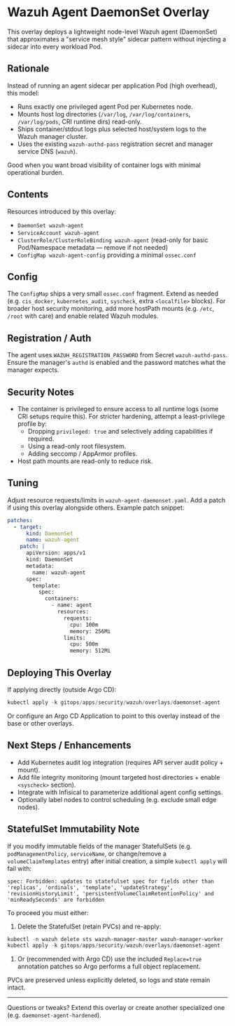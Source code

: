# Wazuh Agent DaemonSet Overlay

This overlay deploys a lightweight node-level Wazuh agent (DaemonSet) that approximates a "service mesh style" sidecar pattern without injecting a sidecar into every workload Pod.

## Rationale

Instead of running an agent sidecar per application Pod (high overhead), this model:

- Runs exactly one privileged agent Pod per Kubernetes node.
- Mounts host log directories (`/var/log`, `/var/log/containers`, `/var/log/pods`, CRI runtime dirs) read-only.
- Ships container/stdout logs plus selected host/system logs to the Wazuh manager cluster.
- Uses the existing `wazuh-authd-pass` registration secret and manager service DNS (`wazuh`).

Good when you want broad visibility of container logs with minimal operational burden.

## Contents

Resources introduced by this overlay:

- `DaemonSet wazuh-agent`
- `ServiceAccount wazuh-agent`
- `ClusterRole/ClusterRoleBinding wazuh-agent` (read-only for basic Pod/Namespace metadata — remove if not needed)
- `ConfigMap wazuh-agent-config` providing a minimal `ossec.conf`

## Config

The `ConfigMap` ships a very small `ossec.conf` fragment. Extend as needed (e.g. `cis_docker`, `kubernetes_audit`, `syscheck`, extra `<localfile>` blocks). For broader host security monitoring, add more hostPath mounts (e.g. `/etc`, `/root` with care) and enable related Wazuh modules.

## Registration / Auth

The agent uses `WAZUH_REGISTRATION_PASSWORD` from Secret `wazuh-authd-pass`. Ensure the manager's `authd` is enabled and the password matches what the manager expects.

## Security Notes

- The container is privileged to ensure access to all runtime logs (some CRI setups require this). For stricter hardening, attempt a least-privilege profile by:
  - Dropping `privileged: true` and selectively adding capabilities if required.
  - Using a read-only root filesystem.
  - Adding seccomp / AppArmor profiles.
- Host path mounts are read-only to reduce risk.

## Tuning

Adjust resource requests/limits in `wazuh-agent-daemonset.yaml`. Add a patch if using this overlay alongside others. Example patch snippet:

```yaml
patches:
  - target:
      kind: DaemonSet
      name: wazuh-agent
    patch: |
      apiVersion: apps/v1
      kind: DaemonSet
      metadata:
        name: wazuh-agent
      spec:
        template:
          spec:
            containers:
              - name: agent
                resources:
                  requests:
                    cpu: 100m
                    memory: 256Mi
                  limits:
                    cpu: 500m
                    memory: 512Mi
```

## Deploying This Overlay

If applying directly (outside Argo CD):

```powershell
kubectl apply -k gitops/apps/security/wazuh/overlays/daemonset-agent
```

Or configure an Argo CD Application to point to this overlay instead of the base or other overlays.

## Next Steps / Enhancements

- Add Kubernetes audit log integration (requires API server audit policy + mount).
- Add file integrity monitoring (mount targeted host directories + enable `<syscheck>` section).
- Integrate with Infisical to parameterize additional agent config settings.
- Optionally label nodes to control scheduling (e.g. exclude small edge nodes).

## StatefulSet Immutability Note

If you modify immutable fields of the manager StatefulSets (e.g. `podManagementPolicy`, `serviceName`, or change/remove a `volumeClaimTemplates` entry) after initial creation, a simple `kubectl apply` will fail with:

```text
spec: Forbidden: updates to statefulset spec for fields other than 'replicas', 'ordinals', 'template', 'updateStrategy', 'revisionHistoryLimit', 'persistentVolumeClaimRetentionPolicy' and 'minReadySeconds' are forbidden
```

To proceed you must either:

1. Delete the StatefulSet (retain PVCs) and re-apply:

  ```powershell
  kubectl -n wazuh delete sts wazuh-manager-master wazuh-manager-worker --cascade=orphan
  kubectl apply -k gitops/apps/security/wazuh/overlays/daemonset-agent
  ```

1. Or (recommended with Argo CD) use the included `Replace=true` annotation patches so Argo performs a full object replacement.

PVCs are preserved unless explicitly deleted, so logs and state remain intact.

---
Questions or tweaks? Extend this overlay or create another specialized one (e.g. `daemonset-agent-hardened`).
